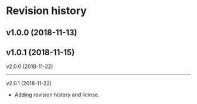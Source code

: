 Revision history
====================

v1.0.0 (2018-11-13)
-------------------

v1.0.1 (2018-11-15)
-------------------

v2.0.0 (2018-11-22)

-------------------

v2.0.1 (2018-11-22)

* Adding revision history and licinse.
